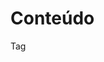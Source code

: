 # Conteúdo

Tag <style> (parte 2)

Diferenças entre <style> e CSS externo
Exemplos práticos de uso

# Objetivo

Diferenciar a utilização de estilos embutidos com a tag <style> e estilos externos via arquivos CSS
Desenvolver habilidades práticas para aplicar estilos básicos a elementos HTML

# Metodologia

Aula expositiva dialogada; Atividade prática guiada; 

# Recursos Didáticos

Quadro branco; Sala de computadores com processadores i5 e, no mínimo, 16 GB de RAM e acesso a internet de alta velocidade; 

# Bibliografia

GUANABARA, Gustavo. Cap.12: Trabalhando com estilos, Curso de HTML5 e CSS3 - Curso de informática para internet. [S. l.], 2020. Disponível em: https://github.com/gustavoguanabara/html-css/blob/master/aulas-pdf/12%20-%20Trabalhando%20com%20estilos.pdf. Acesso em: 10/04/2024.

# Avaliação

Participação do aluno nas atividades dentro e fora de sala de aula; 
Presença e participação nas atividades colaborativas; 
Trabalhos individuais desenvolvidos; 
Desenvolvimento de projetos guiados; 
Itens adicionais: pontualidade, interesse e assiduidade.
